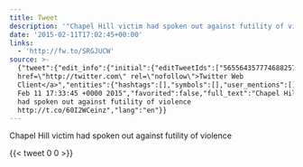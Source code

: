 ```yaml
---
title: Tweet
description: '"Chapel Hill victim had spoken out against futility of violence "'
date: '2015-02-11T17:02:45+00:00'
links:
  - 'http://fw.to/SRGJUCW'
source: >-
  {"tweet":{"edit_info":{"initial":{"editTweetIds":["565564357774688257"],"editableUntil":"2015-02-11T18:33:45.228Z","editsRemaining":"5","isEditEligible":true}},"retweeted":false,"source":"<a
  href=\"http://twitter.com\" rel=\"nofollow\">Twitter Web
  Client</a>","entities":{"hashtags":[],"symbols":[],"user_mentions":[],"urls":[{"url":"http://t.co/60I2WCeinz","expanded_url":"http://fw.to/SRGJUCW","display_url":"fw.to/SRGJUCW","indices":["63","85"]}]},"display_text_range":["0","85"],"favorite_count":"0","id_str":"565564357774688257","truncated":false,"retweet_count":"0","id":"565564357774688257","possibly_sensitive":false,"created_at":"Wed
  Feb 11 17:33:45 +0000 2015","favorited":false,"full_text":"Chapel Hill victim
  had spoken out against futility of violence
  http://t.co/60I2WCeinz","lang":"en"}}
---
```

Chapel Hill victim had spoken out against futility of violence 
    
{{< tweet 0 0 >}}
    
